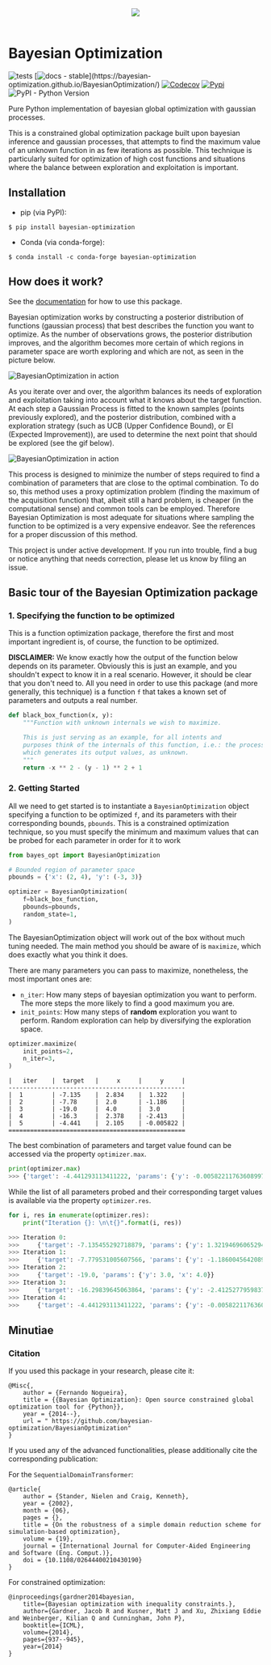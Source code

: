<div align="center">
  <img src="https://raw.githubusercontent.com/bayesian-optimization/BayesianOptimization/master/docsrc/static/func.png"><br><br>
</div>

# Bayesian Optimization

![tests](https://github.com/bayesian-optimization/BayesianOptimization/actions/workflows/run_tests.yml/badge.svg)
[![docs - stable](https://img.shields.io/badge/dynamic/json?url=https%3A%2F%2Fraw.githubusercontent.com%2Fbayesian-optimization%2FBayesianOptimization%2Fgh-pages%2Fversions.json&query=%24%5B%3F(%40.aliases%20%26%26%20%40.aliases.indexOf('stable')%20%3E%20-1)%5D.version&prefix=stable%20(v&suffix=)&label=docs)](https://bayesian-optimization.github.io/BayesianOptimization/)
[![Codecov](https://codecov.io/github/bayesian-optimization/BayesianOptimization/badge.svg?branch=master&service=github)](https://codecov.io/github/bayesian-optimization/BayesianOptimization?branch=master)
[![Pypi](https://img.shields.io/pypi/v/bayesian-optimization.svg)](https://pypi.python.org/pypi/bayesian-optimization)
![PyPI - Python Version](https://img.shields.io/pypi/pyversions/bayesian-optimization)


Pure Python implementation of bayesian global optimization with gaussian
processes.


This is a constrained global optimization package built upon bayesian inference
and gaussian processes, that attempts to find the maximum value of an unknown
function in as few iterations as possible. This technique is particularly
suited for optimization of high cost functions and situations where the balance
between exploration and exploitation is important.

## Installation

* pip (via PyPI):

```console
$ pip install bayesian-optimization
```

* Conda (via conda-forge):

```console
$ conda install -c conda-forge bayesian-optimization
```

## How does it work?

See the [documentation](https://bayesian-optimization.github.io/BayesianOptimization/) for how to use this package.

Bayesian optimization works by constructing a posterior distribution of functions (gaussian process) that best describes the function you want to optimize. As the number of observations grows, the posterior distribution improves, and the algorithm becomes more certain of which regions in parameter space are worth exploring and which are not, as seen in the picture below.

![BayesianOptimization in action](docsrc/static/bo_example.png)

As you iterate over and over, the algorithm balances its needs of exploration and exploitation taking into account what it knows about the target function. At each step a Gaussian Process is fitted to the known samples (points previously explored), and the posterior distribution, combined with a exploration strategy (such as UCB (Upper Confidence Bound), or EI (Expected Improvement)), are used to determine the next point that should be explored (see the gif below).

![BayesianOptimization in action](docsrc/static/bayesian_optimization.gif)

This process is designed to minimize the number of steps required to find a combination of parameters that are close to the optimal combination. To do so, this method uses a proxy optimization problem (finding the maximum of the acquisition function) that, albeit still a hard problem, is cheaper (in the computational sense) and common tools can be employed. Therefore Bayesian Optimization is most adequate for situations where sampling the function to be optimized is a very expensive endeavor. See the references for a proper discussion of this method.

This project is under active development. If you run into trouble, find a bug or notice
anything that needs correction, please let us know by filing an issue.


## Basic tour of the Bayesian Optimization package

### 1. Specifying the function to be optimized

This is a function optimization package, therefore the first and most important ingredient is, of course, the function to be optimized.

**DISCLAIMER:** We know exactly how the output of the function below depends on its parameter. Obviously this is just an example, and you shouldn't expect to know it in a real scenario. However, it should be clear that you don't need to. All you need in order to use this package (and more generally, this technique) is a function `f` that takes a known set of parameters and outputs a real number.


```python
def black_box_function(x, y):
    """Function with unknown internals we wish to maximize.

    This is just serving as an example, for all intents and
    purposes think of the internals of this function, i.e.: the process
    which generates its output values, as unknown.
    """
    return -x ** 2 - (y - 1) ** 2 + 1
```

### 2. Getting Started

All we need to get started is to instantiate a `BayesianOptimization` object specifying a function to be optimized `f`, and its parameters with their corresponding bounds, `pbounds`. This is a constrained optimization technique, so you must specify the minimum and maximum values that can be probed for each parameter in order for it to work


```python
from bayes_opt import BayesianOptimization

# Bounded region of parameter space
pbounds = {'x': (2, 4), 'y': (-3, 3)}

optimizer = BayesianOptimization(
    f=black_box_function,
    pbounds=pbounds,
    random_state=1,
)
```

The BayesianOptimization object will work out of the box without much tuning needed. The main method you should be aware of is `maximize`, which does exactly what you think it does.

There are many parameters you can pass to maximize, nonetheless, the most important ones are:
- `n_iter`: How many steps of bayesian optimization you want to perform. The more steps the more likely to find a good maximum you are.
- `init_points`: How many steps of **random** exploration you want to perform. Random exploration can help by diversifying the exploration space.


```python
optimizer.maximize(
    init_points=2,
    n_iter=3,
)
```

    |   iter    |  target   |     x     |     y     |
    -------------------------------------------------
    |  1        | -7.135    |  2.834    |  1.322    |
    |  2        | -7.78     |  2.0      | -1.186    |
    |  3        | -19.0     |  4.0      |  3.0      |
    |  4        | -16.3     |  2.378    | -2.413    |
    |  5        | -4.441    |  2.105    | -0.005822 |
    =================================================


The best combination of parameters and target value found can be accessed via the property `optimizer.max`.


```python
print(optimizer.max)
>>> {'target': -4.441293113411222, 'params': {'y': -0.005822117636089974, 'x': 2.104665051994087}}
```


While the list of all parameters probed and their corresponding target values is available via the property `optimizer.res`.


```python
for i, res in enumerate(optimizer.res):
    print("Iteration {}: \n\t{}".format(i, res))

>>> Iteration 0:
>>>     {'target': -7.135455292718879, 'params': {'y': 1.3219469606529488, 'x': 2.8340440094051482}}
>>> Iteration 1:
>>>     {'target': -7.779531005607566, 'params': {'y': -1.1860045642089614, 'x': 2.0002287496346898}}
>>> Iteration 2:
>>>     {'target': -19.0, 'params': {'y': 3.0, 'x': 4.0}}
>>> Iteration 3:
>>>     {'target': -16.29839645063864, 'params': {'y': -2.412527795983739, 'x': 2.3776144540856503}}
>>> Iteration 4:
>>>     {'target': -4.441293113411222, 'params': {'y': -0.005822117636089974, 'x': 2.104665051994087}}
```


## Minutiae

### Citation

If you used this package in your research, please cite it:

```
@Misc{,
    author = {Fernando Nogueira},
    title = {{Bayesian Optimization}: Open source constrained global optimization tool for {Python}},
    year = {2014--},
    url = " https://github.com/bayesian-optimization/BayesianOptimization"
}
```
If you used any of the advanced functionalities, please additionally cite the corresponding publication:

For the `SequentialDomainTransformer`:
```
@article{
    author = {Stander, Nielen and Craig, Kenneth},
    year = {2002},
    month = {06},
    pages = {},
    title = {On the robustness of a simple domain reduction scheme for simulation-based optimization},
    volume = {19},
    journal = {International Journal for Computer-Aided Engineering and Software (Eng. Comput.)},
    doi = {10.1108/02644400210430190}
}
```

For constrained optimization:
```
@inproceedings{gardner2014bayesian,
    title={Bayesian optimization with inequality constraints.},
    author={Gardner, Jacob R and Kusner, Matt J and Xu, Zhixiang Eddie and Weinberger, Kilian Q and Cunningham, John P},
    booktitle={ICML},
    volume={2014},
    pages={937--945},
    year={2014}
}
```
